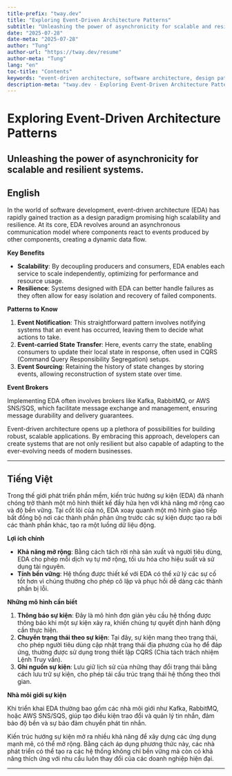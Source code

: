 ```yaml
---
title-prefix: "tway.dev"
title: "Exploring Event-Driven Architecture Patterns"
subtitle: "Unleashing the power of asynchronicity for scalable and resilient systems."
date: "2025-07-28"
date-meta: "2025-07-28"
author: "Tung"
author-url: "https://tway.dev/resume"
author-meta: "Tung"
lang: "en"
toc-title: "Contents"
keywords: "event-driven architecture, software architecture, design patterns, microservices, asynchronous communication"
description-meta: "tway.dev - Exploring Event-Driven Architecture Patterns - Unleashing the power of asynchronicity for scalable and resilient systems."
---
```


# Exploring Event-Driven Architecture Patterns
## Unleashing the power of asynchronicity for scalable and resilient systems.

## English
In the world of software development, event-driven architecture (EDA) has rapidly gained traction as a design paradigm promising high scalability and resilience. At its core, EDA revolves around an asynchronous communication model where components react to events produced by other components, creating a dynamic data flow.

**Key Benefits**

- **Scalability**: By decoupling producers and consumers, EDA enables each service to scale independently, optimizing for performance and resource usage.
- **Resilience**: Systems designed with EDA can better handle failures as they often allow for easy isolation and recovery of failed components.

**Patterns to Know**

1. **Event Notification**: This straightforward pattern involves notifying systems that an event has occurred, leaving them to decide what actions to take.
2. **Event-carried State Transfer**: Here, events carry the state, enabling consumers to update their local state in response, often used in CQRS (Command Query Responsibility Segregation) setups.
3. **Event Sourcing**: Retaining the history of state changes by storing events, allowing reconstruction of system state over time.

**Event Brokers**

Implementing EDA often involves brokers like Kafka, RabbitMQ, or AWS SNS/SQS, which facilitate message exchange and management, ensuring message durability and delivery guarantees.

Event-driven architecture opens up a plethora of possibilities for building robust, scalable applications. By embracing this approach, developers can create systems that are not only resilient but also capable of adapting to the ever-evolving needs of modern businesses.

---

## Tiếng Việt
Trong thế giới phát triển phần mềm, kiến trúc hướng sự kiện (EDA) đã nhanh chóng trở thành một mô hình thiết kế đầy hứa hẹn với khả năng mở rộng cao và độ bền vững. Tại cốt lõi của nó, EDA xoay quanh một mô hình giao tiếp bất đồng bộ nơi các thành phần phản ứng trước các sự kiện được tạo ra bởi các thành phần khác, tạo ra một luồng dữ liệu động.

**Lợi ích chính**

- **Khả năng mở rộng**: Bằng cách tách rời nhà sản xuất và người tiêu dùng, EDA cho phép mỗi dịch vụ tự mở rộng, tối ưu hóa cho hiệu suất và sử dụng tài nguyên.
- **Tính bền vững**: Hệ thống được thiết kế với EDA có thể xử lý các sự cố tốt hơn vì chúng thường cho phép cô lập và phục hồi dễ dàng các thành phần bị lỗi.

**Những mô hình cần biết**

1. **Thông báo sự kiện**: Đây là mô hình đơn giản yêu cầu hệ thống được thông báo khi một sự kiện xảy ra, khiến chúng tự quyết định hành động cần thực hiện.
2. **Chuyển trạng thái theo sự kiện**: Tại đây, sự kiện mang theo trạng thái, cho phép người tiêu dùng cập nhật trạng thái địa phương của họ để đáp ứng, thường được sử dụng trong thiết lập CQRS (Chia tách trách nhiệm Lệnh Truy vấn).
3. **Ghi nguồn sự kiện**: Lưu giữ lịch sử của những thay đổi trạng thái bằng cách lưu trữ sự kiện, cho phép tái cấu trúc trạng thái hệ thống theo thời gian.

**Nhà môi giới sự kiện**

Khi triển khai EDA thường bao gồm các nhà môi giới như Kafka, RabbitMQ, hoặc AWS SNS/SQS, giúp tạo điều kiện trao đổi và quản lý tin nhắn, đảm bảo độ bền và sự bảo đảm chuyển phát tin nhắn.

Kiến trúc hướng sự kiện mở ra nhiều khả năng để xây dựng các ứng dụng mạnh mẽ, có thể mở rộng. Bằng cách áp dụng phương thức này, các nhà phát triển có thể tạo ra các hệ thống không chỉ bền vững mà còn có khả năng thích ứng với nhu cầu luôn thay đổi của các doanh nghiệp hiện đại.

---